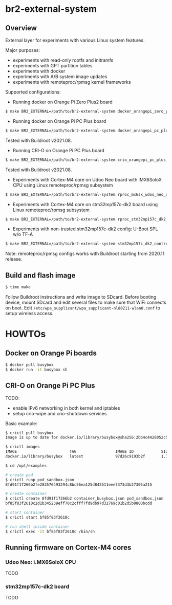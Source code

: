 # br2-external-system

## Overview

External layer for experiments with various Linux system features.

Major purposes:
* experiments with read-only rootfs and initramfs
* experiments with GPT partition tables
* experiments with docker
* experiments with A/B system image updates
* experiments with remoteproc/rpmsg kernel frameworks

Supported configurations:

* Running docker on Orange Pi Zero Plus2 board
```bash
$ make BR2_EXTERNAL=/path/to/br2-external-system docker_orangepi_zero_plus2_defconfig
```

* Running docker on Orange Pi PC Plus board
```bash
$ make BR2_EXTERNAL=/path/to/br2-external-system docker_orangepi_pc_plus_defconfig
```
Tested with Buildroot v2021.08.

* Running CRI-O on Orange Pi PC Plus board
```bash
$ make BR2_EXTERNAL=/path/to/br2-external-system crio_orangepi_pc_plus_defconfig
```
Tested with Buildroot v2021.08.

* Experiments with Cortex-M4 core on Udoo Neo board with iMX6SoloX CPU using Linux remoteproc/rpmsg subsystem
```bash
$ make BR2_EXTERNAL=/path/to/br2-external-system rproc_mx6sx_udoo_neo_defconfig
```

* Experiments with Cortex-M4 core on stm32mp157c-dk2 board using Linux remoteproc/rpmsg subsystem
```bash
$ make BR2_EXTERNAL=/path/to/br2-external-system rproc_stm32mp157c_dk2_defconfig
```

* Experiments with non-trusted stm32mp157c-dk2 config: U-Boot SPL w/o TF-A
```bash
$ make BR2_EXTERNAL=/path/to/br2-external-system stm32mp157c_dk2_nontrusted_defconfig
```

Note: remoteproc/rpmsg configs works with Buildroot starting from 2020.11 release.

## Build and flash image

```bash
$ time make
```

Follow Buildroot instructions and write image to SDcard. Before booting device, mount SDcard and edit several files to make sure that WiFi connects on boot.
Edit `/etc/wpa_supplicant/wpa_supplicant-nl80211-wlan0.conf` to setup wireless access.

# HOWTOs

## Docker on Orange Pi boards

```bash
$ docker pull busybox
$ docker run -it busybox sh
```

## CRI-O on Orange Pi PC Plus

TODO:
- enable IPv6 networking in both kernel and iptables
- setup crio-wipe and crio-shutdown services

Basic example:

```bash
$ crictl pull busybox
Image is up to date for docker.io/library/busybox@sha256:2bb4c4428052c54b1f45f9a56ab230eed60183b03044f21b623a2988b28fd819

$ crictl images
IMAGE                       TAG                 IMAGE ID            SIZE
docker.io/library/busybox   latest              97d26c9193b2f       1.19MB

$ cd /opt/examples

# create pod
$ crictl runp pod_sandbox.json
8fd91f17266b2fe283576493294c8bc56ea125d842511eee7373d3b27305a215

# create container
$ crictl create 8fd91f17266b2 container_busybox.json pod_sandbox.json
bf85f83f2610c2d1b345239eff70c2cfff7fd9db97d32769c01b2d5b0800bcdd

# start container
$ crictl start bf85f83f2610c

# run shell inside container
$ crictl exec -it bf85f83f2610c /bin/sh
```

## Running firmware on Cortex-M4 cores

### Udoo Neo: i.MX6SoloX CPU

TODO

### stm32mp157c-dk2 board

TODO
